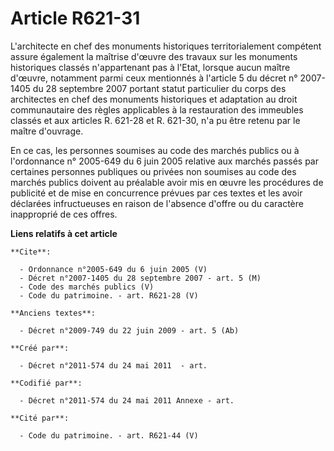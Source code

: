 # Article R621-31

L'architecte en chef des monuments historiques territorialement compétent assure également la maîtrise d'œuvre des travaux
sur les monuments historiques classés n'appartenant pas à l'Etat, lorsque aucun maître d'œuvre, notamment parmi ceux
mentionnés à l'article 5 du décret n° 2007-1405 du 28 septembre 2007 portant statut particulier du corps des architectes en
chef des monuments historiques et adaptation au droit communautaire des règles applicables à la restauration des immeubles
classés et aux articles R. 621-28 et R. 621-30, n'a pu être retenu par le maître d'ouvrage. 

En ce cas, les personnes soumises au code des marchés publics ou à l'ordonnance n° 2005-649 du 6 juin 2005 relative aux
marchés passés par certaines personnes publiques ou privées non soumises au code des marchés publics doivent au préalable
avoir mis en œuvre les procédures de publicité et de mise en concurrence prévues par ces textes et les avoir déclarées
infructueuses en raison de l'absence d'offre ou du caractère inapproprié de ces offres.

**Liens relatifs à cet article**

	**Cite**:

	  - Ordonnance n°2005-649 du 6 juin 2005 (V)
	  - Décret n°2007-1405 du 28 septembre 2007 - art. 5 (M)
	  - Code des marchés publics (V)
	  - Code du patrimoine. - art. R621-28 (V)

	**Anciens textes**:

	  - Décret n°2009-749 du 22 juin 2009 - art. 5 (Ab)

	**Créé par**:

	  - Décret n°2011-574 du 24 mai 2011  - art.

	**Codifié par**:

	  - Décret n°2011-574 du 24 mai 2011 Annexe - art.

	**Cité par**:

	  - Code du patrimoine. - art. R621-44 (V)
